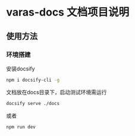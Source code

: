 # varas-docs 文档项目说明

## 使用方法
### 环境搭建

安装docsify

```bash
npm i docsify-cli -g
```

文档放在docs目录下，启动测试环境需运行

```bash
docsify serve ./docs
```
或者
```bash
npm run dev
```